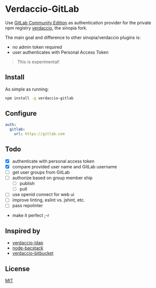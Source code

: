 # Verdaccio-GitLab

Use [GitLab Community Edition](https://gitlab.com/gitlab-org/gitlab-ce)
as authentication provider for the private npm registry
[verdaccio](https://www.verdaccio.org), the sinopia fork.

The main goal and difference to other sinopia/verdaccio plugins is:

- no admin token required
- user authenticates with Personal Access Token

> This is experimental!

## Install

As simple as running:

```sh
npm install -g verdaccio-gitlab
```

## Configure

```yaml
auth:
  gitlab:
    url: https://gitlab.com
```

## Todo

- [x] authenticate with personal access token
- [x] compare provided user name and GitLab username
- [ ] get user groups from GitLab
- [ ] authorize based on group member ship
  - [ ] publish
  - [ ] pull
- [ ] use openid connect for web ui
- [ ] improve linting, eslint vs. jshint, etc.
- [ ] pass repolinter
- make it perfect ;-r

## Inspired by

- [verdaccio-ldap](https://github.com/Alexandre-io/verdaccio-ldap)
- [node-bacstack](https://github.com/fh1ch/node-bacstack)
- [verdaccio-bitbucket](https://github.com/idangozlan/verdaccio-bitbucket)

## License

[MIT](https://spdx.org/licenses/MIT)
